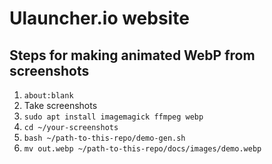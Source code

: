 # Ulauncher.io website


## Steps for making animated WebP from screenshots

1. `about:blank`
3. Take screenshots
4. `sudo apt install imagemagick ffmpeg webp`
5. `cd ~/your-screenshots`
6. `bash ~/path-to-this-repo/demo-gen.sh`
7. `mv out.webp ~/path-to-this-repo/docs/images/demo.webp`

